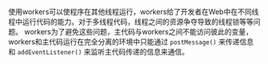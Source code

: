 使用workers可以使程序在其他线程运行，workers给了开发者在Web中在不同线程中运行代码的能力。对于多线程代码，线程之间的资源争夺导致的线程锁等等问题。
workers为了避免这些问题，主代码与workers之间不能访问彼此的变量，workers和主代码运行在完全分离的环境中只能通过 `postMessage()` 来传递信息和 `addEventListener()` 来监听主代码传递的信息来通信。

